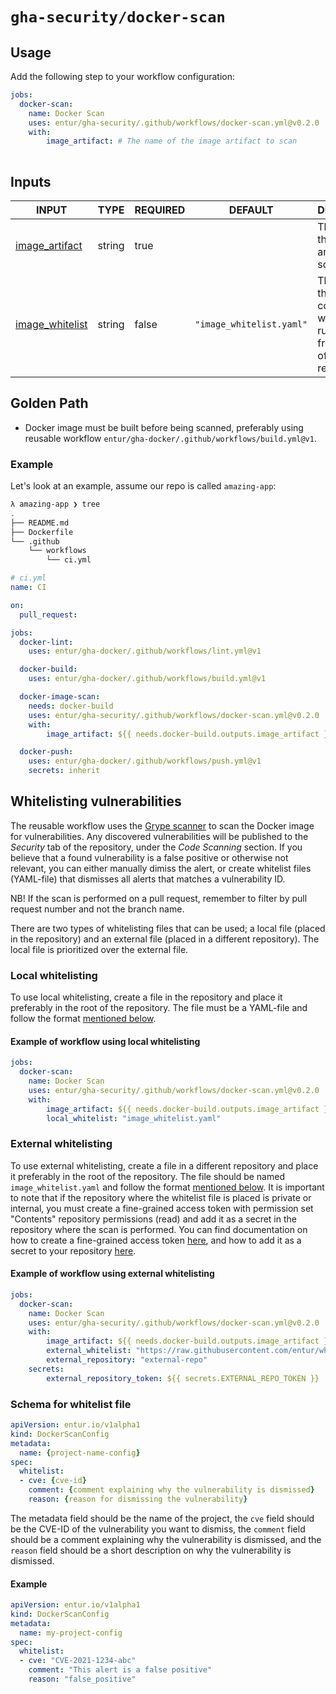 # `gha-security/docker-scan`

## Usage

Add the following step to your workflow configuration:

```yml
jobs:
  docker-scan:
    name: Docker Scan
    uses: entur/gha-security/.github/workflows/docker-scan.yml@v0.2.0
    with:
        image_artifact: # The name of the image artifact to scan
    
```

## Inputs

<!-- AUTO-DOC-INPUT:START - Do not remove or modify this section -->

|                                           INPUT                                           |  TYPE  | REQUIRED |    DEFAULT     |                 DESCRIPTION                  |
|-------------------------------------------------------------------------------------------|--------|----------|----------------|----------------------------------------------|
| <a name="input_image_artifact"></a>[image_artifact](#input_image_artifact)                | string |  true    |                |  The name of the image artifact to scan      |
| <a name="input_image_whitelist"></a>[image_whitelist](#input_image_whitelist) | string |  false   | `"image_whitelist.yaml"` | The path to the file <br>containing the whitelisting rules, starting <br>from the root of the <br>repository  |

<!-- AUTO-DOC-INPUT:END -->

## Golden Path

- Docker image must be built before being scanned, preferably using reusable workflow `entur/gha-docker/.github/workflows/build.yml@v1`.

### Example

Let's look at an example, assume our repo is called `amazing-app`:

```sh
λ amazing-app ❯ tree
.
├── README.md
├── Dockerfile
└── .github
    └── workflows
        └── ci.yml
```

```yaml
# ci.yml
name: CI

on:
  pull_request:

jobs:
  docker-lint:
    uses: entur/gha-docker/.github/workflows/lint.yml@v1

  docker-build:
    uses: entur/gha-docker/.github/workflows/build.yml@v1

  docker-image-scan:
    needs: docker-build
    uses: entur/gha-security/.github/workflows/docker-scan.yml@v0.2.0
    with:
        image_artifact: ${{ needs.docker-build.outputs.image_artifact }}

  docker-push:
    uses: entur/gha-docker/.github/workflows/push.yml@v1
    secrets: inherit
```


## Whitelisting vulnerabilities
The reusable workflow uses the [Grype scanner](https://github.com/marketplace/actions/anchore-container-scan) to scan the Docker image for vulnerabilities. Any discovered vulnerabilities will be published to the _Security_ tab of the repository, under the _Code Scanning_ section. If you believe that a found vulnerability is a false positive or otherwise not relevant, you can either manually dimiss the alert, or create whitelist files (YAML-file) that dismisses all alerts that matches a vulnerability ID.

NB! If the scan is performed on a pull request, remember to filter by pull request number and not the branch name. 

There are two types of whitelisting files that can be used; a local file (placed in the repository) and an external file (placed in a different repository). The local file is prioritized over the external file.

### Local whitelisting
To use local whitelisting, create a file in the repository and place it preferably in the root of the repository. The file must be a YAML-file and follow the format [mentioned below](#schema-for-whitelist-file).

#### Example of workflow using local whitelisting
```yaml
jobs:
  docker-scan:
    name: Docker Scan
    uses: entur/gha-security/.github/workflows/docker-scan.yml@v0.2.0
    with:
        image_artifact: ${{ needs.docker-build.outputs.image_artifact }}
        local_whitelist: "image_whitelist.yaml"
```

### External whitelisting
To use external whitelisting, create a file in a different repository and place it preferably in the root of the repository. The file should be named `image_whitelist.yaml` and follow the format [mentioned below](#schema-for-whitelist-file). It is important to note that if the repository where the whitelist file is placed is private or internal, you must create a fine-grained access token with permission set "Contents" repository permissions (read) and add it as a secret in the repository where the scan is performed. 
You can find documentation on how to create a fine-grained access token [here](https://docs.github.com/en/enterprise-cloud@latest/authentication/keeping-your-account-and-data-secure/managing-your-personal-access-tokens#creating-a-fine-grained-personal-access-token), and how to add it as a secret to your repository [here](https://docs.github.com/en/actions/security-guides/using-secrets-in-github-actions#creating-secrets-for-a-repository). 

#### Example of workflow using external whitelisting
```yaml
jobs:
  docker-scan:
    name: Docker Scan
    uses: entur/gha-security/.github/workflows/docker-scan.yml@v0.2.0
    with:
        image_artifact: ${{ needs.docker-build.outputs.image_artifact }}
        external_whitelist: "https://raw.githubusercontent.com/entur/whitelist-repo/main/image_whitelist.yaml"
        external_repository: "external-repo"
    secrets:
        external_repository_token: ${{ secrets.EXTERNAL_REPO_TOKEN }}
```


### Schema for whitelist file
```yaml
apiVersion: entur.io/v1alpha1
kind: DockerScanConfig
metadata:
  name: {project-name-config}
spec:
  whitelist:
  - cve: {cve-id}
    comment: {comment explaining why the vulnerability is dismissed}
    reason: {reason for dismissing the vulnerability}
```
The metadata field should be the name of the project, the `cve` field should be the CVE-ID of the vulnerability you want to dismiss, the `comment` field should be a comment explaining why the vulnerability is dismissed, and the `reason` field should be a short description on why the vulnerability is dismissed.

#### Example

```yaml
apiVersion: entur.io/v1alpha1
kind: DockerScanConfig
metadata:
  name: my-project-config
spec:
  whitelist:
  - cve: "CVE-2021-1234-abc"
    comment: "This alert is a false positive"
    reason: "false_positive"
```
